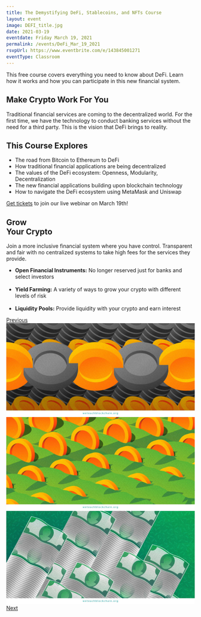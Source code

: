 ```yaml
---
title: The Demystifying DeFi, Stablecoins, and NFTs Course
layout: event
image: DEFI_title.jpg
date: 2021-03-19
eventdate: Friday March 19, 2021
permalink: /events/DeFi_Mar_19_2021
rsvpUrl: https://www.eventbrite.com/e/143845001271
eventType: Classroom
---
```

This free course covers everything you need to know about DeFi. Learn how it works and how you can participate in this new financial system.

<h2>Make Crypto Work For You</h2>
Traditional financial services are coming to the decentralized world. For the first time, we have the technology to conduct banking services without the need for a third party. This is the vision that DeFi brings to reality.


<h2>This Course Explores</h2>
<ul>
  <li>The road from Bitcoin to Ethereum to DeFi</li>
  <li>How traditional financial applications are being decentralized</li>
  <li>The values of the DeFi ecosystem: Openness, Modularity, Decentralization</li>
  <li>The new financial applications building upon blockchain technology</li>
  <li>How to navigate the DeFi ecosystem using MetaMask and Uniswap</li>
</ul>

<a href="https://www.eventbrite.com/e/143845001271" target="_blank" rel="noopener">Get tickets</a> to join our live webinar on March 19th!

<section id="learnMore" class="container inPerson">
  <div class="row">
    <div class="col-sm-6 leftWhite">
      <h1>Grow<br><strong class="red"> Your Crypto</strong></h1>
      <p>Join a more inclusive financial system where you have control. Transparent and fair with no centralized systems to take high fees for the services they provide.</p>
      <ul>
        <li><b>Open Financial Instruments:</b> No longer reserved just for banks and select investors</li>
        <br>
        <li><b>Yield Farming:</b> A variety of ways to grow your crypto with different levels of risk</li>
        <br>
        <li><b>Liquidity Pools:</b> Provide liquidity with your crypto and earn interest</li>
      </ul>
    </div>
    <div id="carouselExampleControls_B" class="col-sm-6 carousel slide" data-ride="carousel">
      <div class="carousel-inner">
        <a class="carousel-control-prev" href="#carouselExampleControls_B" role="button" data-slide="prev">
          <span class="carousel-control-prev-icon" aria-hidden="true"></span>
          <span class="sr-only">Previous</span>
        </a>
        <div class="carousel-item">
          <img class="d-block w-100" src="/assets/img/Staking_properties.jpg" alt="First slide">
        </div>
        <div class="carousel-item">
          <img class="d-block w-100" src="/assets/img/YieldFarming.jpg" alt="Second slide">
        </div>
        <div class="carousel-item active">
          <img class="d-block w-100" src="/assets/img/Savings.jpg" alt="Third slide">
        </div>
        <a class="carousel-control-next" href="#carouselExampleControls_B" role="button" data-slide="next">
          <span class="carousel-control-next-icon" aria-hidden="true"></span>
          <span class="sr-only">Next</span>
        </a>
      </div>
    </div>
  </div>
</section>
